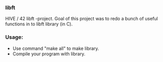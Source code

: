 ### libft
HIVE / 42 libft -project. Goal of this project was to redo a bunch of useful functions in to libft library (in C). 

### Usage:
- Use command "make all" to make library.
- Compile your program with library.
